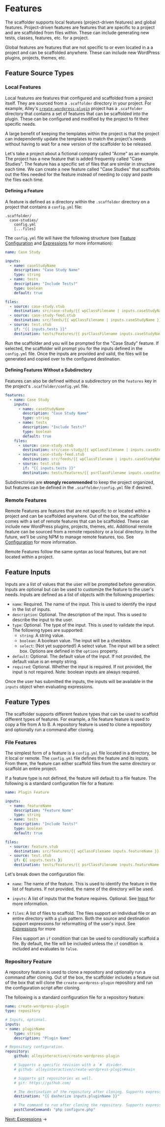 # Features

The scaffolder supports local features (project-driven features) and global
features. Project-driven features are features that are specific to a project
and are scaffolded from files within. These can include generating new tests,
 classes, features, etc. for a project.

Global features are features that are not specific to or even located in a a
project and can be scaffolded anywhere. These can include new WordPress plugins,
projects, themes, etc.

## Feature Source Types

### Local Features

Local features are features that configured and scaffolded from a project
itself. They are sourced from a `.scaffolder` directory in your project. For
example, Alley's
[`create-wordpress-plugin`](https://github.com/alleyinteractive/create-wordpress-plugin/tree/feature/scaffolder/.scaffolder)
project has a `.scaffolder` directory that contains a set of features that can
be scaffolded into the plugin. These can be configured and modified by the
project to fit their specific needs.

A large benefit of keeping the templates within the project is that the project
can independently update the templates to match the project's needs without
having to wait for a new version of the scaffolder to be released.

Let's take a project about a fictional company called "Acme" as an example. The
project has a new feature that is added frequently called "Case Studies". The
feature has a specific set of files that are similar in structure each time. We
can create a new feature called "Case Studies" that scaffolds out the files
needed for the feature instead of needing to copy and paste the files each time.

#### Defining a Feature

A feature is defined as a directory within the `.scaffolder` directory on a
project that contains a `config.yml` file:

    .scaffolder/
	  case-studies/
		config.yml
		[...files]

The `config.yml` file will have the following structure
(see [Feature Configuration](#feature-configuration) and
[Expressions](./2-expressions.md) for more information):

```yaml
name: Case Study

inputs:
  - name: caseStudyName
    description: "Case Study Name"
    type: string
  - name: tests
    description: "Include Tests?"
    type: boolean
    default: true

files:
  - source: case-study.stub
    destination: src/case-study/{{ wpClassFilename | inputs.caseStudyName }}
  - source: case-study-feed.stub
    destination: src/feeds/{{ wpClassFilename | inputs.caseStudyName }}.php
  - source: test.stub
    if: "{{ inputs.tests }}"
    destination: tests/Features/{{ psrClassFilename inputs.caseStudyName prefix="" suffix="Test.php" }}
```

Run the scaffolder and you will be prompted for the "Case Study" feature. If
selected, the scaffolder will prompt you for the inputs defined in the
`config.yml` file. Once the inputs are provided and valid, the files will be
generated and copied over to the configured destination.

#### Defining Features Without a Subdirectory

Features can also be defined without a subdirectory on the `features` key in the
project's `.scaffolder/config.yml` file.

```yaml
features:
  - name: Case Study
	inputs:
	  - name: caseStudyName
		description: "Case Study Name"
		type: string
	  - name: tests
		description: "Include Tests?"
		type: boolean
		default: true
	files:
	  - source: case-study.stub
		destination: src/case-study/{{ wpClassFilename | inputs.caseStudyName }}
	  - source: case-study-feed.stub
		destination: src/feeds/{{ wpClassFilename | inputs.caseStudyName }}.php
	  - source: test.stub
		if: "{{ inputs.tests }}"
		destination: tests/Features/{{ psrClassFilename inputs.caseStudyName prefix="" suffix="" }}
```

Subdirectories are **strongly recommended** to keep the project organized, but
features can be defined in the `.scaffolder/config.yml` file if desired.

### Remote Features

Remote Features are features that are not specific to or located within a
project and can be scaffolded anywhere. Out of the box, the scaffolder comes
with a set of remote features that can be scaffolded. These can include new
WordPress plugins, projects, themes, etc. Additional remote feature can be
sourced from a remote repository or a local directory. In the future, we'll be
using NPM to manage remote features, too. See
[Configuration](./5-configuration.md) for more information.

Remote Features follow the same syntax as local features, but are not located
within a project.

## Feature Inputs

Inputs are a list of values that the user will be prompted before generation.
Inputs are optional but can be used to customize the feature to the user's
needs. Inputs are defined as a list of objects with the following properties:

- `name`: Required. The name of the input. This is used to identify the input in the list
  of inputs.
- `description`: Optional. The description of the input. This is used to describe the
  input to the user.
- `type`: Optional. The type of the input. This is used to validate the input. The
  following types are supported:
    - `string`: A string value.
    - `boolean`: A boolean value. The input will be a checkbox.
	- `select`: (Not yet supported!) A select value. The input will be a select
	box. Options are defined in the `options` property.
- `default`: Optional. The default value of the input. If not provided, the
  default value is an empty string.
- `required`: Optional. Whether the input is required. If not provided, the
  input is not required. Note: boolean inputs are always required.

Once the user has submitted the inputs, the inputs will be available in the
`inputs` object when evaluating expressions.

## Feature Types

The scaffolder supports different feature types that can be used to scaffold
different types of features. For example, a file feature feature is used to copy
a file from A to B. A repository feature is used to clone a repository and optionally run a
command after cloning.

### File Features

The simplest form of a feature is a `config.yml` file located in a directory, be
it local or remote. The `config.yml` file defines the feature and its inputs.
From there, the feature can either scaffold files from the same directory or
scaffold an entire project.

If a feature type is not defined, the feature will default to a file feature.
The following is a standard configuration file for a feature:

```yaml
name: Plugin Feature

inputs:
  - name: featureName
    description: "Feature Name"
    type: string
  - name: tests
    description: "Include Tests?"
    type: boolean
    default: true

files:
  - source: feature.stub
    destination: src/features/{{ wpClassFilename inputs.featureName }}
  - source: test.stub
    if: {{ inputs.tests }}
    destination: tests/Features/{{ psrClassFilename inputs.featureName suffix="Test.php" }}
```

Let's break down the configuration file:

- `name`: The name of the feature. This is used to identify the feature in the
  list of features. If not provided, the name of the directory will be used.
- `inputs`: A list of inputs that the feature requires. Optional. See [Input](#input)
  for more information.
- `files`: A list of files to scaffold. The files support an individual file or
  an entire directory with a `glob` pattern. Both the source and destination
  support expressions for reformatting of the user's input. See
  [Expressions](./3-expressions.md) for more

  Files support an `if` condition that can be used to conditionally scaffold a
  file. By default, the file will be included unless the `if` condition is
  included and evaluates to `false`.

### Repository Feature

A repository feature is used to clone a repository and optionally run a command
after cloning. Out of the box, the scaffolder includes a feature out of the box
that will clone the `create-wordpress-plugin` repository and run the
configuration script after cloning.

The following is a standard configuration file for a repository feature:

```yaml
name: create-wordpress-plugin
type: repository

# Inputs, optional.
inputs:
- name: pluginName
	type: string
	description: "Plugin Name"

# Repository configuration.
repository:
	github: alleyinteractive/create-wordpress-plugin

	# Supports a specific revision with a `#` divider.
	# github: alleyinteractive/create-wordpress-plugin#main

	# Supports git repositories as well.
	# git: https://github.com/

	# The destination of the repository after cloning. Supports expressions.
	destination: "{{ dasherize inputs.pluginName }}"

	# The command to run after cloning the repository. Supports expressions.
	postCloneCommand: "php configure.php"
```

[Next: Expressions](./3-expressions.md) &rarr;

